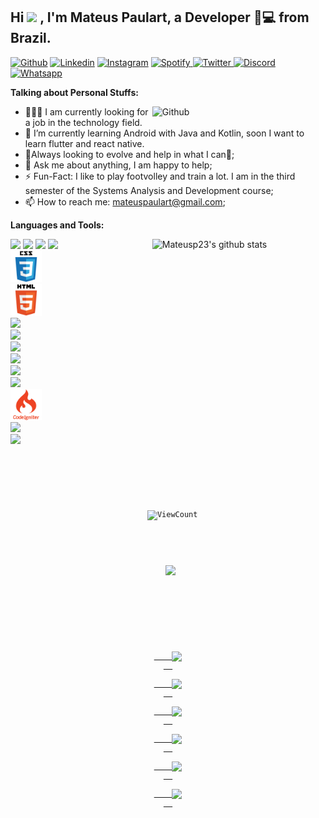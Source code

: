 

## Hi <img src="https://media.giphy.com/media/hvRJCLFzcasrR4ia7z/giphy.gif" width="25px"> , I'm Mateus Paulart, a Developer 🚀💻 from Brazil.


[![Github](https://img.shields.io/badge/-Github-000?style=flat&logo=Github&logoColor=white)](https://github.com/Mateusp23)
[![Linkedin](https://img.shields.io/badge/-LinkedIn-0073B1?style=flat&logo=Linkedin&logoColor=white)](https://www.linkedin.com/in/mateus-paulart-7903881a2/)
[![Instagram](https://img.shields.io/badge/-Instagram-B13288?style=flat&labelColor=c13584&logo=instagram&logoColor=white)](https://www.instagram.com/mateuspp23/)
[![Spotify](https://img.shields.io/badge/-Spotify-2EBD59?style=flat&logo=Spotify&logoColor=white)
](https://open.spotify.com/user/22e3kzkyrlcsajlzw6ai6ycwy?si=DJQBly7vTYy9i4l94eNifA)[![Twitter](https://img.shields.io/badge/-Twitter-4DA6E9?style=flat&logo=Twitter&logoColor=white)
](https://twitter.com/mpaulart)[![Discord](https://img.shields.io/badge/-Discord-6E85D3?style=flat&logo=Discord&logoColor=white)
](https://discord.gg/6VebAKKA)[![Whatsapp](https://img.shields.io/badge/-Whatsapp-4ADD5A?style=flat&logo=Whatsapp&logoColor=white)
](https://api.whatsapp.com/send?phone=5551999381964&text=ol%C3%A1!!)
<!-- Talking about you -->
**Talking about Personal Stuffs:**

<!-- Any image aligned to the right. Beware the width -->
<img width="55%" align="right" alt="Github" src="https://raw.githubusercontent.com/onimur/.github/master/.resources/git-header.svg" />

- 👨🏽‍💻 I am currently looking for a job in the technology field.
- 🌱 I’m currently learning Android with Java and Kotlin, soon I want to learn flutter and react native.
- 👯Always looking to evolve and help in what I can🤝;
- 💬 Ask me about anything, I am happy to help;
- ⚡️ Fun-Fact: I like to play footvolley and train a lot. I am in the third semester of the Systems Analysis and Development course;
- 📫 How to reach me: mateuspaulart@gmail.com;

**Languages and Tools:** 

<p>
 <a href="https://github.com/Mateusp23">
    <img width="55%" align="right" alt="Mateusp23's github stats" src="https://github-readme-stats.vercel.app/api?username=Mateusp23&show_icons=true&hide_border=true" />
  </a>
  
  <code><img width="10%" src="https://www.vectorlogo.zone/logos/java/java-ar21.svg"></code>
  <code><img width="10%" src="https://www.vectorlogo.zone/logos/kotlinlang/kotlinlang-ar21.svg"></code>
  <code><img width="10%" src="https://www.vectorlogo.zone/logos/android/android-ar21.svg"></code>
<code><img width="10%"
src="https://www.vectorlogo.zone/logos/php/php-ar21.svg">
   <code><img width="10%"  src="https://raw.githubusercontent.com/devicons/devicon/master/icons/css3/css3-original-wordmark.svg"></code>
   <code><img width="10%"
src="https://raw.githubusercontent.com/devicons/devicon/master/icons/html5/html5-original-wordmark.svg"></code>
 <code><img width="10%" src="https://www.vectorlogo.zone/logos/javascript/javascript-ar21.svg"></code>
  <code><img width="10%" src="https://www.vectorlogo.zone/logos/gradle/gradle-ar21.svg"></code>
  <code><img width="10%" src="https://www.vectorlogo.zone/logos/json/json-ar21.svg"></code>
  <code><img width="10%" src="https://www.vectorlogo.zone/logos/mysql/mysql-ar21.svg"></code>
  <code><img width="10%" src="https://www.vectorlogo.zone/logos/postgresql/postgresql-ar21.svg"></code>
  <code><img width="10%" src="https://www.vectorlogo.zone/logos/firebase/firebase-ar21.svg"></code>
  <code><img width="10%" src="https://raw.githubusercontent.com/devicons/devicon/master/icons/codeigniter/codeigniter-plain-wordmark.svg"></code>
<code><img width="10%" src="https://www.vectorlogo.zone/logos/git-scm/git-scm-ar21.svg"></code>
   <code><img width="10%" src="https://www.vectorlogo.zone/logos/gnu_bash/gnu_bash-ar21.svg"></code>
</p>

<p align="center">
  <img alt="ViewCount" src="https://views.whatilearened.today/views/github/Mateusp23/Mateus.svg" />
</p>

<p align="center">
  <img src="https://github-readme-stats.vercel.app/api/top-langs/?username=mateusp23&theme=tokyonight&layout=compact" /> 
</p>

<!-- Its main projects -->
<p align="center">
  <a href="https://github.com/Mateusp23/Android_Apps">
    <img align="center" src="https://github-readme-stats.vercel.app/api/pin/?username=Mateusp23&repo=Android_Apps" />
  </a>
    <a href="https://github.com/Mateusp23/programa-o-web-php">
    <img align="center" src="https://github-readme-stats.vercel.app/api/pin/?username=Mateusp23&repo=programa-o-web-php" />
  </a>
  <a href="https://github.com/Mateusp23/Portfolio">
    <img align="center" src="https://github-readme-stats.vercel.app/api/pin/?username=Mateusp23&repo=Portfolio" />
  </a>
   <a href="https://github.com/Mateusp23/Controle-de-Despesas-JS">
    <img align="center" src="https://github-readme-stats.vercel.app/api/pin/?username=Mateusp23&repo=Controle-de-Despesas-JS" />
  </a>
     <a href="https://github.com/Mateusp23/Go_4all">
    <img align="center" src="https://github-readme-stats.vercel.app/api/pin/?username=Mateusp23&repo=Go_4all" />
  </a>
     <a href="https://github.com/Mateusp23/Pag_3D_JS">
    <img align="center" src="https://github-readme-stats.vercel.app/api/pin/?username=Mateusp23&repo=Pag_3D_JS" />
  </a>
</p>



